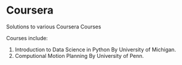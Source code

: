 # Coursera
Solutions to various Coursera Courses

Courses include:

1. Introduction to Data Science in Python By University of Michigan.
2. Computional Motion Planning By University of Penn.
